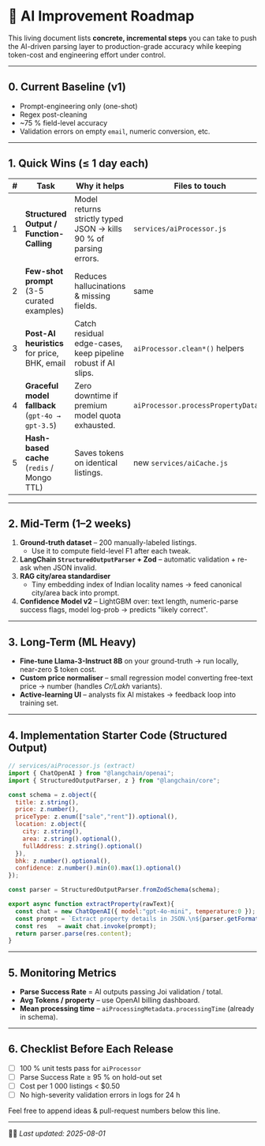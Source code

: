 # 🧠 AI Improvement Roadmap

This living document lists **concrete, incremental steps** you can take to push the AI-driven parsing layer to production-grade accuracy while keeping token-cost and engineering effort under control.

---
## 0. Current Baseline (v1)
* Prompt-engineering only (one-shot)
* Regex post-cleaning
* ~75 % field-level accuracy
* Validation errors on empty `email`, numeric conversion, etc.

---
## 1. Quick Wins (≤ 1 day each)
| # | Task | Why it helps | Files to touch |
|---|------|--------------|----------------|
| 1 | **Structured Output / Function-Calling** | Model returns strictly typed JSON → kills 90 % of parsing errors. | `services/aiProcessor.js` |
| 2 | **Few-shot prompt** (3-5 curated examples) | Reduces hallucinations & missing fields. | same |
| 3 | **Post-AI heuristics** for price, BHK, email | Catch residual edge-cases, keep pipeline robust if AI slips. | `aiProcessor.clean*()` helpers |
| 4 | **Graceful model fallback** (`gpt-4o → gpt-3.5`) | Zero downtime if premium model quota exhausted. | `aiProcessor.processPropertyData()` |
| 5 | **Hash-based cache** (`redis` / Mongo TTL) | Saves tokens on identical listings. | new `services/aiCache.js` |

---
## 2. Mid-Term (1–2 weeks)
1. **Ground-truth dataset** – 200 manually-labeled listings.
   * Use it to compute field-level F1 after each tweak.
2. **LangChain `StructuredOutputParser` + Zod** – automatic validation + re-ask when JSON invalid.
3. **RAG city/area standardiser**
   * Tiny embedding index of Indian locality names → feed canonical city/area back into prompt.
4. **Confidence Model v2** – LightGBM over: text length, numeric-parse success flags, model log-prob → predicts "likely correct".

---
## 3. Long-Term (ML Heavy)
* **Fine-tune Llama-3-Instruct 8B** on your ground-truth → run locally, near-zero $ token cost.
* **Custom price normaliser** – small regression model converting free-text price → number (handles *Cr/Lakh* variants).
* **Active-learning UI** – analysts fix AI mistakes → feedback loop into training set.

---
## 4. Implementation Starter Code (Structured Output)
```js
// services/aiProcessor.js (extract)
import { ChatOpenAI } from "@langchain/openai";
import { StructuredOutputParser, z } from "@langchain/core";

const schema = z.object({
  title: z.string(),
  price: z.number(),
  priceType: z.enum(["sale","rent"]).optional(),
  location: z.object({
    city: z.string(),
    area: z.string().optional(),
    fullAddress: z.string().optional()
  }),
  bhk: z.number().optional(),
  confidence: z.number().min(0).max(1).optional()
});

const parser = StructuredOutputParser.fromZodSchema(schema);

export async function extractProperty(rawText){
  const chat = new ChatOpenAI({ model:"gpt-4o-mini", temperature:0 });
  const prompt = `Extract property details in JSON.\n${parser.getFormatInstructions()}\n---RAW---\n${rawText}`;
  const res   = await chat.invoke(prompt);
  return parser.parse(res.content);
}
```

---
## 5. Monitoring Metrics
* **Parse Success Rate** = AI outputs passing Joi validation / total.
* **Avg Tokens / property** – use OpenAI billing dashboard.
* **Mean processing time** – `aiProcessingMetadata.processingTime` (already in schema).

---
## 6. Checklist Before Each Release
- [ ] 100 % unit tests pass for `aiProcessor`
- [ ] Parse Success Rate ≥ 95 % on hold-out set
- [ ] Cost per 1 000 listings < $0.50
- [ ] No high-severity validation errors in logs for 24 h

Feel free to append ideas & pull-request numbers below this line.

---
✍🏻 _Last updated: 2025-08-01_